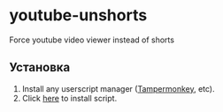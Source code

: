 # youtube-unshorts
 Force youtube video viewer instead of shorts

## Установка
1. Install any userscript manager ([Tampermonkey](https://www.tampermonkey.net/), etc).
2. Click [here](https://raw.githubusercontent.com/lightmanLP/youtube-unshorts/master/src/main.user.js) to install script.